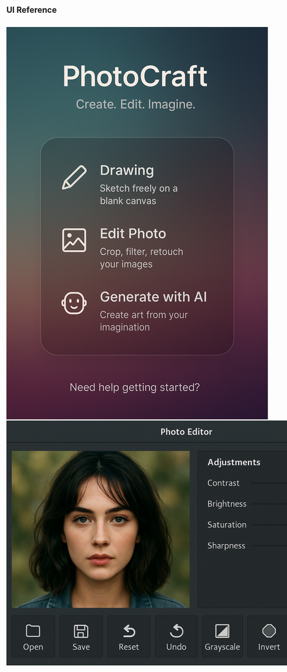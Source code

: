 ## UI Reference
<div style="display: flex; justify-content: space-between; align-items: center; width: 100vw">

![](https://github.com/saikat709/pixelle-javafx/blob/main/entry.png?raw=true)
![](https://github.com/saikat709/pixelle-javafx/blob/main/ui.png?raw=true)

</div>